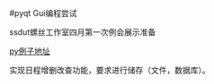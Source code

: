 #pyqt Gui编程尝试

ssdut螺丝工作室四月第一次例会展示准备

[py例子地址](https://github.com/ralsina/pyqt-by-example/tree/master/session5)

实现日程增删改查功能，要求进行储存（文件，数据库）。
